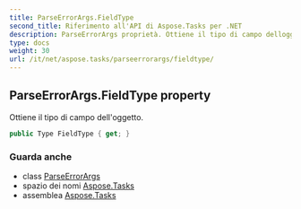 ```yaml
---
title: ParseErrorArgs.FieldType
second_title: Riferimento all'API di Aspose.Tasks per .NET
description: ParseErrorArgs proprietà. Ottiene il tipo di campo delloggetto.
type: docs
weight: 30
url: /it/net/aspose.tasks/parseerrorargs/fieldtype/
---
```

## ParseErrorArgs.FieldType property

Ottiene il tipo di campo dell'oggetto.

```csharp
public Type FieldType { get; }
```

### Guarda anche

* class [ParseErrorArgs](../)
* spazio dei nomi [Aspose.Tasks](../../parseerrorargs/)
* assemblea [Aspose.Tasks](../../../)


